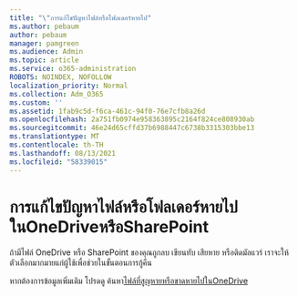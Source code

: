 ```yaml
---
title: "\"การแก้ไขปัญหาไฟล์หรือโฟลเดอร์หายไป"
ms.author: pebaum
author: pebaum
manager: pamgreen
ms.audience: Admin
ms.topic: article
ms.service: o365-administration
ROBOTS: NOINDEX, NOFOLLOW
localization_priority: Normal
ms.collection: Adm_O365
ms.custom: ''
ms.assetid: 1fab9c5d-f6ca-461c-94f0-76e7cfb8a26d
ms.openlocfilehash: 2a751fb0974e958363895c2164f824ce808930ab
ms.sourcegitcommit: 46e24d65cffd37b6988447c6738b3315303bbe13
ms.translationtype: MT
ms.contentlocale: th-TH
ms.lasthandoff: 08/13/2021
ms.locfileid: "58339015"
---
```

# <a name="troubleshooting-missing-files-or-folders-in-onedrive-or-sharepoint"></a>การแก้ไขปัญหาไฟล์หรือโฟลเดอร์หายไปในOneDriveหรือSharePoint

ถ้ามีไฟล์ OneDrive หรือ SharePoint ของคุณถูกลบ เขียนทับ เสียหาย หรือติดมัลแวร์ เราจะให้ตัวเลือกมากมายแก่ผู้ใช้เพื่อช่วยในขั้นตอนการกู้คืน

หากต้องการข้อมูลเพิ่มเติม โปรดดู ค้นหา[ไฟล์ที่สูญหายหรือขาดหายไปในOneDrive](https://go.microsoft.com/fwlink/?linkid=2110768)